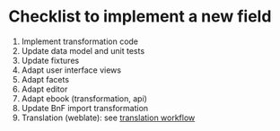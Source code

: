# Checklist to implement a new field

1. Implement transformation code
1. Update data model and unit tests
1. Update fixtures
1. Adapt user interface views
1. Adapt facets
1. Adapt editor
1. Adapt ebook (transformation, api)
1. Update BnF import transformation
1. Translation (weblate): see [translation workflow][1]



[1]: translations/translations-workflow.md

